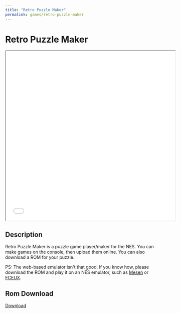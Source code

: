```yaml
---
title: "Retro Puzzle Maker"
permalink: games/retro-puzzle-maker
---
```


# Retro Puzzle Maker

<iframe src="/retro-host/games/retro-puzzle-maker/embed" width="540" height="540"></iframe>


## Description

Retro Puzzle Maker is a puzzle game player/maker for the NES. You can make games on the console, then 
upload them online. You can also download a ROM for your puzzle.

PS: The web-based emulator isn't that good. If you know how, please download the ROM and play it on an NES emulator, such as [Mesen](https://www.mesen.ca/) or [FCEUX](http://www.fceux.com/).


## Rom Download

[Download](https://s3.amazonaws.com/cpprograms-nes-games-https/retro-puzzle-maker.nes)


